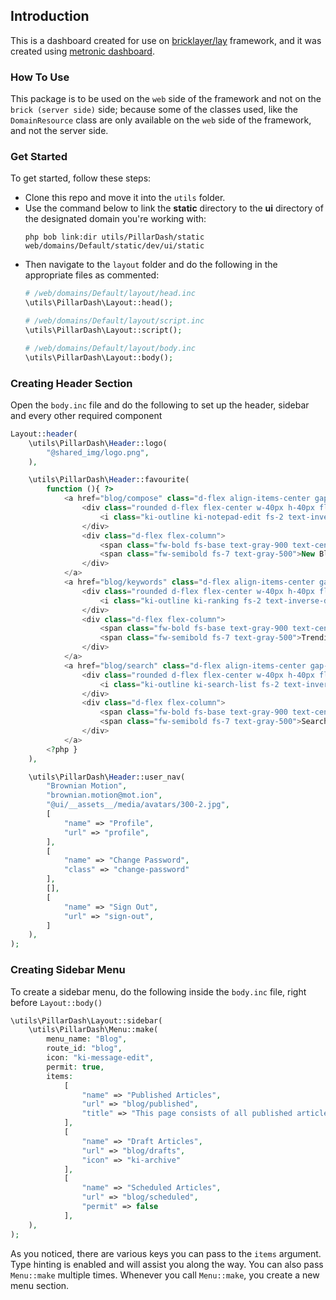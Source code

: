 ## Introduction
This is a dashboard created for use on [bricklayer/lay](https://github.com/PHPBrickLayer/lay) framework, and it was created using [metronic dashboard](https://keenthemes.com/metronic).

### How To Use
This package is to be used on the `web` side of the framework and not on the `brick (server side)` side;
because some of the classes used, like the `DomainResource` class are only 
available on the `web` side of the framework, and not the server side.

### Get Started
To get started, follow these steps:
- Clone this repo and move it into the `utils` folder.
- Use the command below to link the __static__ directory to the __ui__ directory of the designated domain you're working with:
    ```shell
    php bob link:dir utils/PillarDash/static web/domains/Default/static/dev/ui/static
    ```
- Then navigate to the `layout` folder and do the following in the appropriate files as commented:
    ```php
    # /web/domains/Default/layout/head.inc
    \utils\PillarDash\Layout::head();
    ```
    ```php
    # /web/domains/Default/layout/script.inc
    \utils\PillarDash\Layout::script();
    ```
    ```php
    # /web/domains/Default/layout/body.inc
    \utils\PillarDash\Layout::body();
    ```
### Creating Header Section
Open the `body.inc` file and do the following to set up the header, sidebar and every other required component

```php
Layout::header(
    \utils\PillarDash\Header::logo(
        "@shared_img/logo.png",
    ),

    \utils\PillarDash\Header::favourite(
        function (){ ?>
            <a href="blog/compose" class="d-flex align-items-center gap-2 flex-wrap justify-content-center">
                <div class="rounded d-flex flex-center w-40px h-40px flex-shrink-0 bg-warning">
                    <i class="ki-outline ki-notepad-edit fs-2 text-inverse-warning"></i>
                </div>
                <div class="d-flex flex-column">
                    <span class="fw-bold fs-base text-gray-900 text-center text-md-start">Compose</span>
                    <span class="fw-semibold fs-7 text-gray-500">New Blog Post</span>
                </div>
            </a>
            <a href="blog/keywords" class="d-flex align-items-center gap-2 flex-wrap justify-content-center">
                <div class="rounded d-flex flex-center w-40px h-40px flex-shrink-0 bg-danger">
                    <i class="ki-outline ki-ranking fs-2 text-inverse-danger"></i>
                </div>
                <div class="d-flex flex-column">
                    <span class="fw-bold fs-base text-gray-900 text-center text-md-start">Keywords</span>
                    <span class="fw-semibold fs-7 text-gray-500">Trending Search</span>
                </div>
            </a>
            <a href="blog/search" class="d-flex align-items-center gap-2 flex-wrap justify-content-center">
                <div class="rounded d-flex flex-center w-40px h-40px flex-shrink-0 bg-primary">
                    <i class="ki-outline ki-search-list fs-2 text-inverse-primary"></i>
                </div>
                <div class="d-flex flex-column">
                    <span class="fw-bold fs-base text-gray-900 text-center text-md-start">Blog Search</span>
                    <span class="fw-semibold fs-7 text-gray-500">Search the whole DB</span>
                </div>
            </a>
        <?php }
    ),

    \utils\PillarDash\Header::user_nav(
        "Brownian Motion",
        "brownian.motion@mot.ion",
        "@ui/__assets__/media/avatars/300-2.jpg",
        [
            "name" => "Profile",
            "url" => "profile",
        ],
        [
            "name" => "Change Password",
            "class" => "change-password"
        ],
        [],
        [
            "name" => "Sign Out",
            "url" => "sign-out",
        ]
    ),
);
```
### Creating Sidebar Menu
To create a sidebar menu, do the following inside the `body.inc` file, right before `Layout::body()`

```php
\utils\PillarDash\Layout::sidebar(
    \utils\PillarDash\Menu::make(
        menu_name: "Blog",
        route_id: "blog",
        icon: "ki-message-edit",
        permit: true,
        items: 
            [
                "name" => "Published Articles",
                "url" => "blog/published",
                "title" => "This page consists of all published articles"
            ],
            [
                "name" => "Draft Articles",
                "url" => "blog/drafts",
                "icon" => "ki-archive"
            ],
            [
                "name" => "Scheduled Articles",
                "url" => "blog/scheduled",
                "permit" => false
            ],
    ),
);
```
As you noticed, there are various keys you can pass to the `items` argument. Type hinting is enabled and will assist you along the way.
You can also pass `Menu::make` multiple times. Whenever you call `Menu::make`, you create a new menu section.